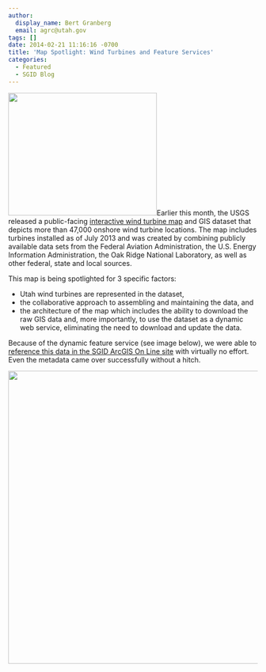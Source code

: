 ```yaml
---
author:
  display_name: Bert Granberg
  email: agrc@utah.gov
tags: []
date: 2014-02-21 11:16:16 -0700
title: 'Map Spotlight: Wind Turbines and Feature Services'
categories:
  - Featured
  - SGID Blog
---
```

<p><a href="{% link images/wind1.png %}"><img src="{% link images/wind1-300x248.png %}" alt="" title="wind1" width="300" height="248" class="inline-text-left" /></a>Earlier this month, the USGS released a public-facing <a href="http://eerscmap.usgs.gov/windfarm/">interactive wind turbine map</a> and GIS dataset that depicts more than 47,000 onshore wind turbine locations.  The map includes turbines installed as of July 2013 and was created by combining publicly available data sets from the Federal Aviation Administration, the U.S. Energy Information Administration, the Oak Ridge National Laboratory, as well as other federal, state and local sources.</p>
<p>This map is being spotlighted for 3 specific factors: </p>
<ul>
<li>Utah wind turbines are represented in the dataset, </li>
<li>the collaborative approach to assembling and maintaining the data, and </li>
<li>the architecture of the map which includes the ability to download the raw GIS data and, more importantly, to use the dataset as a dynamic web service, eliminating the need to download and update the data. </li>
</ul>
<p>Because of the dynamic feature service (see image below), we were able to <a href="https://utah.maps.arcgis.com/home/item.html?id=7ece6e2d2e8f49c797e5d875fdfacb21">reference this data in the SGID ArcGIS On Line site</a> with virtually no effort. Even the metadata came over successfully without a hitch.</p>
<p><a href="{% link images/wind2.png %}"><img src="{% link images/wind2.png %}" alt="" title="wind2" width="714" height="592" class="inline-text-left" /></a></p>
